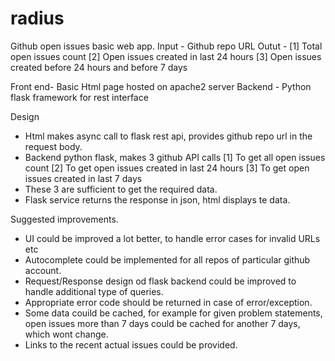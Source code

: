 # radius

Github open issues basic web app.
Input - Github repo URL
Outut - 
[1] Total open issues count
[2] Open issues created in last 24 hours
[3] Open issues created before 24 hours and before 7 days

Front end- Basic Html page hosted on apache2 server
Backend - Python flask framework for rest interface

Design
- Html makes async call to flask rest api, provides github repo url in the request body.
- Backend python flask, makes 3 github API calls
	[1] To get all open issues count
	[2] To get open issues created in last 24 hours
	[3] To get open issues created in last 7 days
- These 3 are sufficient to get the required data.
- Flask service returns the response in json, html displays te data.


Suggested improvements.
- UI could be improved a lot better, to handle error cases for invalid URLs etc
- Autocomplete could be implemented for all repos of particular github account.
- Request/Response design od flask backend could be improved to handle additional type of queries.
- Appropriate error code should be returned in case of error/exception.
- Some data couild be cached, for example for given problem statements, open issues more than 7 days could be cached for another 7 days, which wont change.
- Links to the recent actual issues could be provided.

